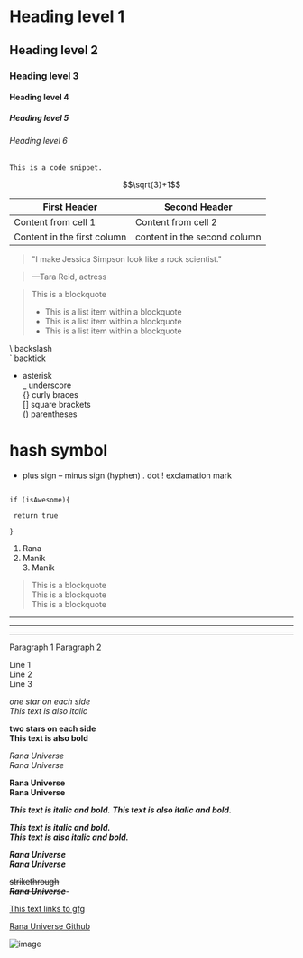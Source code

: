# Heading level 1
## Heading level 2
### Heading level 3
#### Heading level 4
##### Heading level 5
###### Heading level 6

`This is a code snippet.`


$$\sqrt{3}+1$$





First Header | Second Header 
 ------------ | ------------- 
Content from cell 1 | Content from cell 2 
Content in the first column | content in the second column 










> "I make Jessica Simpson look like a rock scientist."

> —Tara Reid, actress


> This is a blockquote
> * This is a list item within a blockquote
> * This is a list item within a blockquote
> * This is a list item within a blockquote


\ backslash  
` backtick  
* asterisk  
_ underscore  
{} curly braces  
[] square brackets  
() parentheses  
# hash symbol  
+ plus sign
– minus sign (hyphen)
. dot
! exclamation mark






```jat

if (isAwesome){

 return true

}

```














1. Rana 
2. Manik  
        3. Manik

> This is a blockquote  
> This is a blockquote  
> This is a blockquote
***
---
___






Paragraph 1
Paragraph 2

Line 1  
Line 2  
Line 3


*one star on each side*  
_This text is also italic_

**two stars on each side**  
__This text is also bold__

*Rana Universe*  
_Rana Universe_


**Rana Universe**  
__Rana Universe__

***This text is italic and bold.***
___This text is also italic and bold.___

***This text is italic and bold.***  
___This text is also italic and bold.___

***Rana Universe***  
___Rana Universe___


~~strikethrough~~  
***~~Rana Universe~~***-

[This text links to gfg](https://write.geeksforgeeks.org/)

[Rana Universe Github](https://github.com/RanaUniverse)


![image](https://avatars.githubusercontent.com/u/142967497)



